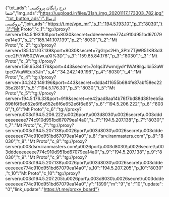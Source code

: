 {"txt_ads":"درج رایگان پروکسی شما","img_ads":"https://uupload.ir/files/31sh_img_20201117_173303_782.jpg","txt_button_ads":"ارسال پروکسی","join_ads":"https://t.me/vpn_mr","s_1":"194.5.193.10","p_1":"8030","t_1":"Mt Proto","c_1":"tg://proxy?server=194.5.193.10&port=8030&secret=ddeeeeeeee774c910d951bd67079ea14a0","s_2":"185.141.107.139","p_2":"8030","t_2":"Mt Proto","c_2":"tg://proxy?server=185.141.107.139&port=8030&secret=7gGrps2Hh_3Ptn7TjWR51KB3d3cuc2FtYW50ZWwuaXI%3D","s_3":"159.65.84.176","p_3":"8030","t_3":"Mt Proto","c_3":"tg://proxy?server=159.65.84.176&port=443&secret=7o1qs3VwmrjyoY1WAt8ilgJlbi53aWtpcGVkaWEub3Jn","s_4":"34.242.149.196","p_4":"8030","t_4":"Mt Proto","c_4":"tg://proxy?server=34.242.149.196&port=443&secret=ddda411655b684fe87abf58ec2235e2816","s_5":"194.5.176.33","p_5":"8030","t_5":"Mt Proto","c_5":"tg://proxy?server=194.5.176.33&port=919&secret=ee42aad8aa14b76f7bd88d381eeb5a896f6f6e652e6f6e652e6f6e652e6f6e65","s_6":"194.5.206.222","p_6":"8030","t_6":"Mt Proto","c_6":"tg://proxy?server\u003d194.5.206.222\u0026port\u003d8030\u0026secret\u003dddeeeeeeee774c910d951bd67079ea14a0","s_7":"194.5.207.138","p_7":"8030","t_7":"Mt Proto","c_7":"tg://proxy?server\u003d194.5.207.138\u0026port\u003d8030\u0026secret\u003dddeeeeeeee774c910d951bd67079ea14a0","s_8":"srv.iranmasters.com","p_8":"8030","t_8":"Mt Proto","c_8":"tg://proxy?server\u003dsrv.iranmasters.com\u0026port\u003d8030\u0026secret\u003dddeeeeeeee774c910d951bd67079ea14a0","s_9":"194.5.207.138","p_9":"8030","t_9":"Mt Proto","c_9":"tg://proxy?server\u003d194.5.207.138\u0026port\u003d8030\u0026secret\u003dddeeeeeeee774c910d951bd67079ea14a0","s_10":"194.5.207.205","p_10":"8030","t_10":"Mt Proto","c_10":"tg://proxy?server\u003d194.5.207.205\u0026port\u003d8030\u0026secret\u003dddeeeeeeee774c910d951bd67079ea14a0","y":"1399","m":"9","d":"10","update":"0","link_update":"https://t.me/proxy_board"}
